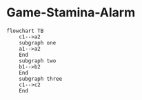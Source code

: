 # Game-Stamina-Alarm

```mermaid
flowchart TB
    c1-->a2
    subgraph one
    a1-->a2
    End
    subgraph two
    b1-->b2
    End
    subgraph three
    c1-->c2
    End
```
